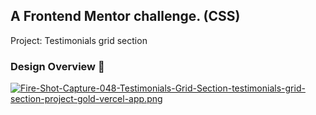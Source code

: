 ## A Frontend Mentor challenge. (CSS)
Project: Testimonials grid section

### Design Overview 🎨
[![Fire-Shot-Capture-048-Testimonials-Grid-Section-testimonials-grid-section-project-gold-vercel-app.png](https://i.postimg.cc/4Nj5CzPM/Fire-Shot-Capture-048-Testimonials-Grid-Section-testimonials-grid-section-project-gold-vercel-app.png)](https://postimg.cc/7fM70JpM)
